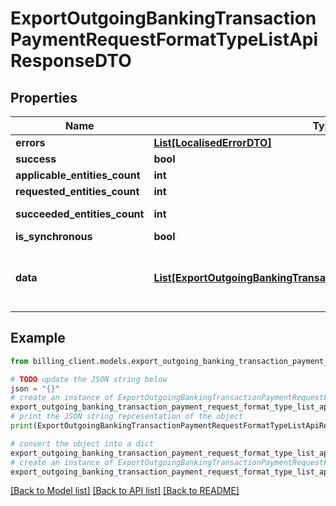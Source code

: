 # ExportOutgoingBankingTransactionPaymentRequestFormatTypeListApiResponseDTO


## Properties

Name | Type | Description | Notes
------------ | ------------- | ------------- | -------------
**errors** | [**List[LocalisedErrorDTO]**](LocalisedErrorDTO.md) |  | [optional] 
**success** | **bool** |  | [optional] 
**applicable_entities_count** | **int** |  | [optional] 
**requested_entities_count** | **int** |  | [optional] 
**succeeded_entities_count** | **int** |  | [optional] [readonly] 
**is_synchronous** | **bool** |  | [optional] 
**data** | [**List[ExportOutgoingBankingTransactionPaymentRequestFormatType]**](ExportOutgoingBankingTransactionPaymentRequestFormatType.md) | The updated entity in case of modifications or creation | [optional] 

## Example

```python
from billing_client.models.export_outgoing_banking_transaction_payment_request_format_type_list_api_response_dto import ExportOutgoingBankingTransactionPaymentRequestFormatTypeListApiResponseDTO

# TODO update the JSON string below
json = "{}"
# create an instance of ExportOutgoingBankingTransactionPaymentRequestFormatTypeListApiResponseDTO from a JSON string
export_outgoing_banking_transaction_payment_request_format_type_list_api_response_dto_instance = ExportOutgoingBankingTransactionPaymentRequestFormatTypeListApiResponseDTO.from_json(json)
# print the JSON string representation of the object
print(ExportOutgoingBankingTransactionPaymentRequestFormatTypeListApiResponseDTO.to_json())

# convert the object into a dict
export_outgoing_banking_transaction_payment_request_format_type_list_api_response_dto_dict = export_outgoing_banking_transaction_payment_request_format_type_list_api_response_dto_instance.to_dict()
# create an instance of ExportOutgoingBankingTransactionPaymentRequestFormatTypeListApiResponseDTO from a dict
export_outgoing_banking_transaction_payment_request_format_type_list_api_response_dto_from_dict = ExportOutgoingBankingTransactionPaymentRequestFormatTypeListApiResponseDTO.from_dict(export_outgoing_banking_transaction_payment_request_format_type_list_api_response_dto_dict)
```
[[Back to Model list]](../README.md#documentation-for-models) [[Back to API list]](../README.md#documentation-for-api-endpoints) [[Back to README]](../README.md)


